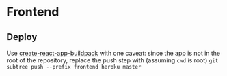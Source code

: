 # Frontend

## Deploy

Use
[create-react-app-buildpack](https://github.com/mars/create-react-app-buildpack)
with one caveat: since the app is not in the root of the repository, replace
the push step with (assuming `cwd` is root) `git subtree push --prefix frontend heroku master`
